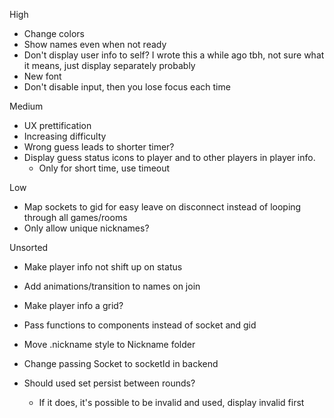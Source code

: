 High
- Change colors
- Show names even when not ready
- Don't display user info to self? I wrote this a while ago tbh, not sure what it means, just display separately probably
- New font
- Don't disable input, then you lose focus each time

Medium
- UX prettification
- Increasing difficulty
- Wrong guess leads to shorter timer?
- Display guess status icons to player and to other players in player info. 
    - Only for short time, use timeout

Low
- Map sockets to gid for easy leave on disconnect instead of looping through all games/rooms
- Only allow unique nicknames?

Unsorted
- Make player info not shift up on status
- Add animations/transition to names on join
- Make player info a grid?
- Pass functions to components instead of socket and gid
- Move .nickname style to Nickname folder
- Change passing Socket to socketId in backend

- Should used set persist between rounds?
    - If it does, it's possible to be invalid and used, display invalid first

